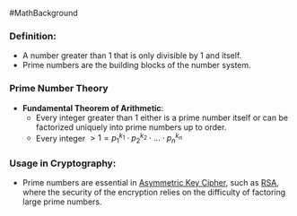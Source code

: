 #MathBackground 
### Definition: 
- A number greater than 1 that is only divisible by 1 and itself. 
- Prime numbers are the building blocks of the number system.
### Prime Number Theory
- **Fundamental Theorem of Arithmetic**:
	- Every integer greater than 1 either is a prime number itself or can be factorized uniquely into prime numbers up to order.
	- Every integer $> 1 = p_1^{k_1} \cdot p_2^{k_2} \cdot ... \cdot p_n^{k_n}$
### Usage in Cryptography:
- Prime numbers are essential in [Asymmetric Key Cipher](Asymmetric%20Key%20Cipher), such as [RSA](RSA.md), where the security of the encryption relies on the difficulty of factoring large prime numbers.